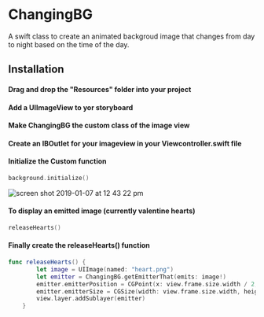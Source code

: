 # ChangingBG
A swift class to create an animated backgroud image that changes from day to night based on the time of the day.


## Installation
#### Drag and drop the "Resources" folder into your project
#### Add a UIImageView to yor storyboard
#### Make ChangingBG the custom class of the image view
#### Create an IBOutlet for your imageview in your Viewcontroller.swift file
#### Initialize the Custom function
```swift
background.initialize()
```
![screen shot 2019-01-07 at 12 43 22 pm](https://user-images.githubusercontent.com/34909046/50783824-e3944a80-1279-11e9-95f7-9b9215b3e570.png)

#### To display an emitted image (currently valentine hearts)
```swift
releaseHearts()
```
#### Finally create the releaseHearts() function
```swift
func releaseHearts() {
        let image = UIImage(named: "heart.png")
        let emitter = ChangingBG.getEmitterThat(emits: image!)
        emitter.emitterPosition = CGPoint(x: view.frame.size.width / 2, y: 0)
        emitter.emitterSize = CGSize(width: view.frame.size.width, height: 2.0)
        view.layer.addSublayer(emitter)
    }
```
